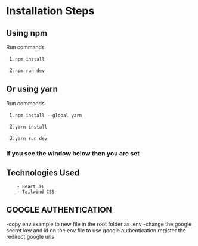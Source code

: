 # Installation Steps

## Using npm

Run commands

1) ```npm install```


2) ```npm run dev```


## Or using yarn

Run commands 

1) ```npm install --global yarn```

2) ```yarn install```

3) ```yarn run dev```


### If you see the window below then you are set
  ## Technologies Used
        - React Js
        - Tailwind CSS

## GOOGLE AUTHENTICATION
  -copy env.example to new file in the root folder as .env
  -change the google secret key and id on the env file to use google authentication
  register the redirect google urls

